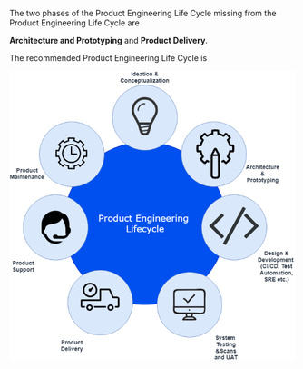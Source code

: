 The two phases of the Product Engineering Life Cycle missing from the Product Engineering Life Cycle are

**Architecture and Prototyping** and **Product Delivery**.

The recommended Product Engineering Life Cycle is

<img src="../../assets/online-pe-dojo/pe-getting-started/productengineering-lifecycle.png"/>
